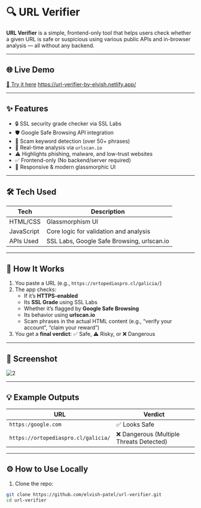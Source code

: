 # 🔍 URL Verifier

**URL Verifier** is a simple, frontend-only tool that helps users check whether a given URL is safe or suspicious using various public APIs and in-browser analysis — all without any backend.

---

## 🌐 Live Demo

[🔗 Try it here](#) https://url-verifier-by-elvish.netlify.app/

---

## ✨ Features

- 🔒 SSL security grade checker via SSL Labs
- 🛡 Google Safe Browsing API integration
- 🧠 Scam keyword detection (over 50+ phrases)
- 🧬 Real-time analysis via `urlscan.io`
- ⚠️ Highlights phishing, malware, and low-trust websites
- ✅ Frontend-only (No backend/server required)
- 📱 Responsive & modern glassmorphic UI

---

## 🛠 Tech Used

| Tech | Description |
|------|-------------|
| HTML/CSS | Glassmorphism UI |
| JavaScript | Core logic for validation and analysis |
| APIs Used | SSL Labs, Google Safe Browsing, urlscan.io |

---

## 🚀 How It Works

1. You paste a URL (e.g., `https://ortopediaspro.cl/galicia/`)
2. The app checks:
   - If it’s **HTTPS-enabled**
   - Its **SSL Grade** using SSL Labs
   - Whether it’s flagged by **Google Safe Browsing**
   - Its behavior using **urlscan.io**
   - Scam phrases in the actual HTML content (e.g., “verify your account”, “claim your reward”)
3. You get a **final verdict**: ✅ Safe, ⚠️ Risky, or ❌ Dangerous

---

## 📸 Screenshot


![2](https://github.com/user-attachments/assets/44f036c0-f41b-415f-a75f-257309401a87)

---

## 💡 Example Outputs

| URL | Verdict |
|-----|---------|
| `https:/google.com` | ✅ Looks Safe |
| `https://ortopediaspro.cl/galicia/` | ❌ Dangerous (Multiple Threats Detected) |

---

## ⚙️ How to Use Locally

1. Clone the repo:

```bash
git clone https://github.com/elvish-patel/url-verifier.git
cd url-verifier
